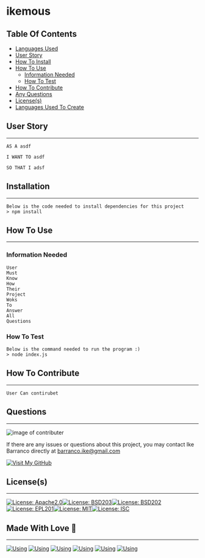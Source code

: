 
# ikemous
## Table Of Contents
- [Languages Used](##Made-With-Love)
- [User Story](#User-Story)
- [How To Install](##Installation)
- [How To Use](##How-To-Use)
    - [Information Needed](###Information-Needed)
    - [How To Test](###How-To-Test)
- [How To Contribute](##Contribute)
- [Any Questions](##Questions)
- [License(s)](##License(s))
- [Languages Used To Create](##Made-With-Love-💖)

## User Story
--------------------------
```
AS A asdf 

I WANT TO asdf 

SO THAT I adsf 

```

## Installation
--------------------------
```
Below is the code needed to install dependencies for this project
> npm install
```

## How To Use
---------------------------
### Information Needed
```
User
Must 
Know
How
Their 
Project
Woks
To 
Answer
All 
Questions
```

### How To Test
```
Below is the command needed to run the program :)
> node index.js
```

## How To Contribute
--------------------------
```
User Can contirubet

```

## Questions
--------------------------
![image of contributer](https://avatars1.githubusercontent.com/u/57930755?v=4) 

If there are any issues or questions about this project, you may contact Ike Barranco directly at barranco.ike@gmail.com

[![Visit My GitHub](https://img.shields.io/badge/Visit%20My%20GitHub-Click%20Me-1abc9c.svg)](https://github.com/ikemous)

## License(s)
--------------------------
[![License: Apache2.0](https://img.shields.io/badge/License-Apache%202.0-blue.svg)](https://opensource.org/licenses/Apache-2.0)[![License: BSD203](https://img.shields.io/badge/License-BSD%203--Clause-blue.svg)](https://opensource.org/licenses/BSD-3-Clause)[![License: BSD202](https://img.shields.io/badge/License-BSD%202--Clause-orange.svg)](https://opensource.org/licenses/BSD-2-Clause)[![License: EPL201](https://img.shields.io/badge/License-EPL%201.0-red.svg)](https://opensource.org/licenses/EPL-1.0)[![License: MIT](https://img.shields.io/badge/License-MIT-yellow.svg)](https://opensource.org/licenses/MIT)[![License: ISC](https://img.shields.io/badge/License-ISC-blue.svg)](https://opensource.org/licenses/ISC)

## Made With Love 💖
--------------------------
[![Using](https://img.shields.io/badge/using-Node-brightgreen)](https://nodejs.org/en/) 
[![Using](https://img.shields.io/badge/using-Javascript-yellow)](https://www.javascript.com/) 
[![Using](https://img.shields.io/badge/using-HTML-orange)](https://www.w3schools.com/html/) 
[![Using](https://img.shields.io/badge/using-CSS-blue)](https://www.w3schools.com/css/) 
[![Using](https://img.shields.io/badge/using-JQuery-black)](https://jquery.com/) 
[![Using](https://img.shields.io/badge/using-React-blue)](https://reactjs.org/) 

